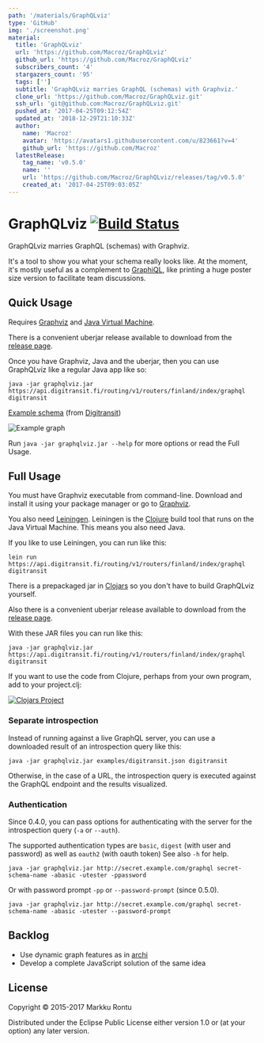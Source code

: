 ```yaml
---
path: '/materials/GraphQLviz'
type: 'GitHub'
img: './screenshot.png'
material:
  title: 'GraphQLviz'
  url: 'https://github.com/Macroz/GraphQLviz'
  github_url: 'https://github.com/Macroz/GraphQLviz'
  subscribers_count: '4'
  stargazers_count: '95'
  tags: ['']
  subtitle: 'GraphQLviz marries GraphQL (schemas) with Graphviz.'
  clone_url: 'https://github.com/Macroz/GraphQLviz.git'
  ssh_url: 'git@github.com:Macroz/GraphQLviz.git'
  pushed_at: '2017-04-25T09:12:54Z'
  updated_at: '2018-12-29T21:10:33Z'
  author:
    name: 'Macroz'
    avatar: 'https://avatars1.githubusercontent.com/u/823661?v=4'
    github_url: 'https://github.com/Macroz'
  latestRelease:
    tag_name: 'v0.5.0'
    name: ''
    url: 'https://github.com/Macroz/GraphQLviz/releases/tag/v0.5.0'
    created_at: '2017-04-25T09:03:05Z'
---
```

# GraphQLviz [![Build Status](https://travis-ci.org/Macroz/GraphQLviz.svg?branch=master)](https://travis-ci.org/Macroz/GraphQLViz)

GraphQLviz marries GraphQL (schemas) with Graphviz.

It's a tool to show you what your schema really looks like. At the moment, it's mostly useful as a complement to [GraphiQL](https://github.com/graphql/graphiql), like printing a huge poster size version to facilitate team discussions.

## Quick Usage

Requires [Graphviz](http://www.graphviz.org) and [Java Virtual Machine](http://openjdk.java.net/).

There is a convenient uberjar release available to download from the [release page](https://github.com/Macroz/GraphQLviz/releases).

Once you have Graphviz, Java and the uberjar, then you can use GraphQLviz like a regular Java app like so:

```
java -jar graphqlviz.jar https://api.digitransit.fi/routing/v1/routers/finland/index/graphql digitransit
```

[Example schema](examples/digitransit.json?raw=true) (from [Digitransit](http://digitransit.fi))

![Example graph](https://rawgit.com/Macroz/GraphQLviz/master/examples/digitransit.svg)

Run `java -jar graphqlviz.jar --help` for more options or read the Full Usage.

## Full Usage

You must have Graphviz executable from command-line. Download and install it using your package manager or go to [Graphviz](http://www.graphviz.org).

You also need [Leiningen](http://leiningen.org). Leiningen is the [Clojure](http://clojure.org) build tool that runs on the Java Virtual Machine. This means you also need Java.

If you like to use Leiningen, you can run like this:
```
lein run https://api.digitransit.fi/routing/v1/routers/finland/index/graphql digitransit
```

There is a prepackaged jar in [Clojars](https://clojars.org/macroz/graphqlviz) so you don't have to build GraphQLviz yourself.

Also there is a convenient uberjar release available to download from the [release page](https://github.com/Macroz/GraphQLviz/releases).

With these JAR files you can run like this:

```
java -jar graphqlviz.jar https://api.digitransit.fi/routing/v1/routers/finland/index/graphql digitransit
```

If you want to use the code from Clojure, perhaps from your own program, add to your project.clj:

[![Clojars Project](http://clojars.org/macroz/graphqlviz/latest-version.svg)](http://clojars.org/macroz/graphqlviz)

### Separate introspection

Instead of running against a live GraphQL server, you can use a downloaded result of an introspection query like this:

```
java -jar graphqlviz.jar examples/digitransit.json digitransit
```

Otherwise, in the case of a URL, the introspection query is executed against the GraphQL endpoint and the results visualized.

### Authentication

Since 0.4.0, you can pass options for authenticating with the server for the introspection query (`-a` or `--auth`).

The supported authentication types are `basic`, `digest` (with user and password) as well as `oauth2` (with oauth token) See also `-h` for help.

```
java -jar graphqlviz.jar http://secret.example.com/graphql secret-schema-name -abasic -utester -ppassword
```

Or with password prompt `-pp` or `--password-prompt` (since 0.5.0).

```
java -jar graphqlviz.jar http://secret.example.com/graphql secret-schema-name -abasic -utester --password-prompt
```

## Backlog

- Use dynamic graph features as in [archi](https://github.com/Macroz/archi)
- Develop a complete JavaScript solution of the same idea

## License

Copyright © 2015-2017 Markku Rontu

Distributed under the Eclipse Public License either version 1.0 or (at
your option) any later version.
